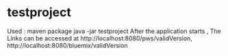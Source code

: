 # testproject

Used :
maven package
java -jar testproject
After the application starts ,
The Links can be accessed at http://localhost:8080/pws/validVersion, http://localhost:8080/bluemix/validVersion
